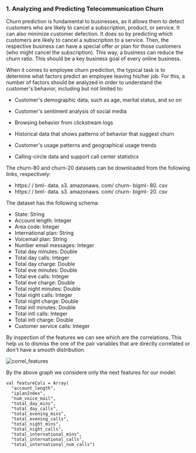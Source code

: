 ### 1. Analyzing and Predicting Telecommunication Churn

Churn prediction is fundamental to businesses, as it allows them to detect customers who
are likely to cancel a subscription, product, or service. It can also minimize customer
defection. It does so by predicting which customers are likely to cancel a subscription to a
service. Then, the respective business can have a special offer or plan for those customers
(who might cancel the subscription). This way, a business can reduce the churn ratio. This
should be a key business goal of every online business.

When it comes to employee churn prediction, the typical task is to determine what factors
predict an employee leaving his/her job. For this, a
number of factors should be analyzed in order to understand the customer's behavior,
including but not limited to:

- Customer's demographic data, such as age, marital status, and so on

- Customer's sentiment analysis of social media

- Browsing behavior from clickstream logs

- Historical data that shows patterns of behavior that suggest churn

- Customer's usage patterns and geographical usage trends

- Calling-circle data and support call center statistics

The churn-80 and churn-20 datasets can be downloaded from the following links, respectively:

- https:/ / bml- data. s3. amazonaws. com/ churn- bigml- 80. csv
- https:/ / bml- data. s3. amazonaws. com/ churn- bigml- 20. csv

The dataset has the following schema:

- State: String
- Account length: Integer
- Area code: Integer
- International plan: String
- Voicemail plan: String
- Number email messages: Integer
- Total day minutes: Double
- Total day calls: Integer
- Total day charge: Double
- Total eve minutes: Double
- Total eve calls: Integer
- Total eve charge: Double
- Total night minutes: Double
- Total night calls: Integer
- Total night charge: Double
- Total intl minutes: Double
- Total intl calls: Integer
- Total intl charge: Double
- Customer service calls: Integer

By inspection of the features we can see which are the correlations. This help us to dismiss the one of the pair variables that are directly correlated or don't have a smooth distribution.

![correl_features](https://user-images.githubusercontent.com/37953610/59216000-96166380-8bb2-11e9-9050-81b76c391b78.JPG)

By the above graph we considere only the next features for our model:

    val featureCols = Array(
      "account_length", 
      "iplanIndex", 
      "num_voice_mail",
      "total_day_mins",
      "total_day_calls",
      "total_evening_mins",
      "total_evening_calls",
      "total_night_mins",
      "total_night_calls",
      "total_international_mins",
      "total_international_calls",
      "total_international_num_calls")
